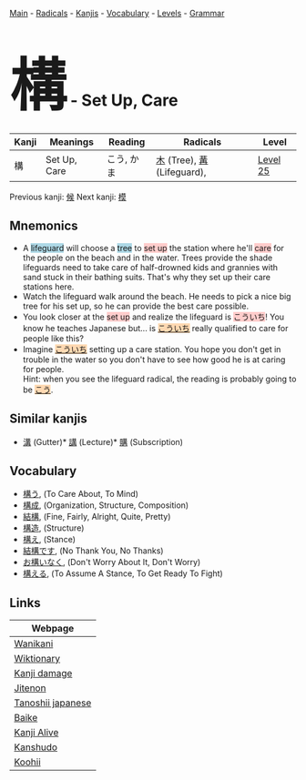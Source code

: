 <style> bigfont {font-size: 100px}</style>
[Main](../index.md) -
[Radicals](../radicals.md) -
[Kanjis](../kanjis.md) -
[Vocabulary](../vocabulary.md) -
[Levels](../levels.md) -
[Grammar](../grammar.md)
# <bigfont> 構</bigfont> - Set Up, Care 

| Kanji | Meanings | Reading | Radicals | Level |
| --- | --- | --- | --- | --- |
| 構 | Set Up, Care | こう, かま | [木](../radicals/木.md) (Tree), [冓](../radicals/冓.md) (Lifeguard),  | [Level 25](../levels/wk_level25.md) |

Previous kanji: [候](候.md) Next kanji: [模](模.md) 

## Mnemonics
 * A <span style="background-color:#ADD8E6"> lifeguard</span> will choose a <span style="background-color:#ADD8E6"> tree</span> to <span style="background-color:#ffcccb"> set up</span> the station where he'll <span style="background-color:#ffcccb"> care</span> for the people on the beach and in the water. Trees provide the shade lifeguards need to take care of half-drowned kids and grannies with sand stuck in their bathing suits. That's why they set up their care stations here.
* Watch the lifeguard walk around the beach. He needs to pick a nice big tree for his set up, so he can provide the best care possible.
* You look closer at the <span style="background-color:#ffcccb"> set up</span> and realize the lifeguard is <span style="background-color:#ffcccb"> こういち</span>! You know he teaches Japanese but... is <span style="background-color:#fed8b1"> [こういち]([こう](https://jisho.org/search/こう)いち)</span> really qualified to care for people like this?
* Imagine <span style="background-color:#fed8b1"> [こういち]([こう](https://jisho.org/search/こう)いち)</span> setting up a care station. You hope you don't get in trouble in the water so you don't have to see how good he is at caring for people.<br />Hint: when you see the lifeguard radical, the reading is probably going to be <span style="background-color:#fed8b1"> [こう](https://jisho.org/search/こう)</span>.


## Similar kanjis
 * [溝](溝.md) (Gutter)* [講](講.md) (Lecture)* [購](購.md) (Subscription)


## Vocabulary
 * [構う](../vocabulary/構.md), (To Care About, To Mind)
* [構成](../vocabulary/構.md), (Organization, Structure, Composition)
* [結構](../vocabulary/構.md), (Fine, Fairly, Alright, Quite, Pretty)
* [構造](../vocabulary/構.md), (Structure)
* [構え](../vocabulary/構.md), (Stance)
* [結構です](../vocabulary/構.md), (No Thank You, No Thanks)
* [お構いなく](../vocabulary/構.md), (Don't Worry About It, Don't Worry)
* [構える](../vocabulary/構.md), (To Assume A Stance, To Get Ready To Fight)



## Links 

| Webpage |
| --- |
| [Wanikani          ](https://www.wanikani.com/kanji/構) |
| [Wiktionary        ](https://en.wiktionary.org/wiki/構) |
| [Kanji damage      ](http://www.kanjidamage.com/kanji/search?utf8=✓&q=構) |
| [Jitenon           ](https://jitenon.com/kanji/構) |
| [Tanoshii japanese ](https://www.tanoshiijapanese.com/dictionary/kanji.cfm?k=構) |
| [Baike             ](https://baike.baidu.com/item/構) |
| [Kanji Alive       ](https://app.kanjialive.com/構) |
| [Kanshudo          ](https://www.kanshudo.com/searchmn?q=構) |
| [Koohii            ](https://kanji.koohii.com/study/kanji/構) |
